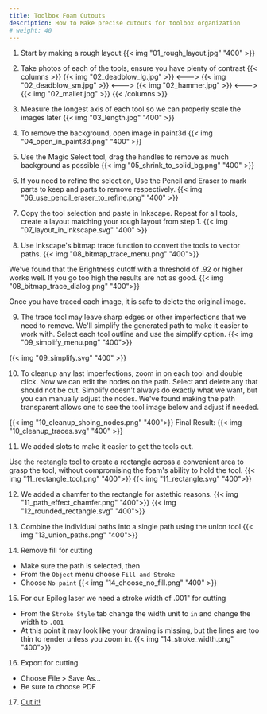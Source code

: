 ```yaml
---
title: Toolbox Foam Cutouts
description: How to Make precise cutouts for toolbox organization 
# weight: 40
---
```


01. Start by making a rough layout
{{< img "01_rough_layout.jpg" "400" >}}


02. Take photos of each of the tools, ensure you have plenty of contrast
{{< columns >}} 
{{< img "02_deadblow_lg.jpg" >}}
<--->
{{< img "02_deadblow_sm.jpg" >}}
<--->
{{< img "02_hammer.jpg" >}}
<--->
{{< img "02_mallet.jpg" >}}
{{< /columns >}}

03. Measure the longest axis of each tool so we can properly scale the images later
{{< img "03_length.jpg" "400" >}}

04. To remove the background, open image in paint3d
{{< img "04_open_in_paint3d.png" "400" >}}

05. Use the Magic Select tool, drag the handles to remove as much background as possible
{{< img "05_shrink_to_solid_bg.png" "400" >}}

06. If you need to refine the selection, Use the Pencil and Eraser to mark parts to keep and parts to remove respectively.
{{< img "06_use_pencil_eraser_to_refine.png" "400" >}}

07. Copy the tool selection and paste in Inkscape. Repeat for all tools, create a layout matching your rough layout from step 1.
{{< img "07_layout_in_inkscape.svg" "400" >}}

08. Use Inkscape's bitmap trace function to convert the tools to vector paths.
{{< img "08_bitmap_trace_menu.png" "400">}}

We've found that the Brightness cutoff with a threshold of .92 or higher works well. If you go too high the results are not as good.
{{< img "08_bitmap_trace_dialog.png" "400">}}

Once you have traced each image, it is safe to delete the original image.

09. The trace tool may leave sharp edges or other imperfections that we need to remove. We'll simplify the generated path to make it easier to work with. Select each tool outline and use the simplify option.
{{< img "09_simplify_menu.png" "400">}}

{{< img "09_simplify.svg" "400" >}}

10. To cleanup any last imperfections, zoom in on each tool and double click. Now we can edit the nodes on the path. Select and delete any that should not be cut. Simplify doesn't always do exactly what we want, but you can manually adjust the nodes. We've found making the path transparent allows one to see the tool image below and adjust if needed.

{{< img "10_cleanup_shoing_nodes.png" "400">}}
Final Result:
{{< img "10_cleanup_traces.svg" "400" >}}

11. We added slots to make it easier to get the tools out.

Use the rectangle tool to create a rectangle across a convenient area to grasp the tool, without compromising the foam's ability to hold the tool.
{{< img "11_rectangle_tool.png" "400">}}
{{< img "11_rectangle.svg" "400">}}

12. We added a chamfer to the rectangle for astethic reasons.
{{< img "11_path_effect_chamfer.png" "400">}}
{{< img "12_rounded_rectangle.svg" "400">}}

13. Combine the individual paths into a single path using the union tool
{{< img "13_union_paths.png" "400">}}

14. Remove fill for cutting
- Make sure the path is selected, then
- From the `Object` menu choose  `Fill and Stroke`
- Choose `No paint`
{{< img "14_choose_no_fill.png" "400" >}}

15. For our Epilog laser we need a stroke width of .001" for cutting
- From the `Stroke Style` tab change the width unit to `in` and change the width to `.001`
- At this point it may look like your drawing is missing, but the lines are too thin to render unless you zoom in.
{{< img "14_stroke_width.png" "400">}}

16. Export for cutting
- Choose File > Save As...
- Be sure to choose PDF

17. [Cut it!](/guides/laser-cutter-intro/#preparing-the-file)